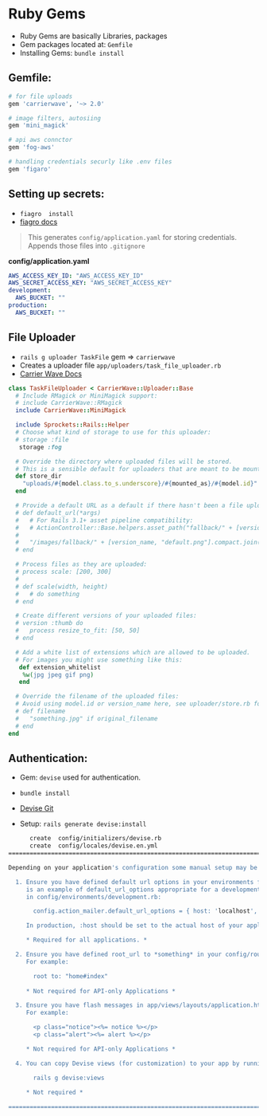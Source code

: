 # Ruby Gems
- Ruby Gems are basically Libraries, packages
- Gem packages located at: `Gemfile`
- Installing Gems: `bundle install`

## Gemfile:

```rb
# for file uploads
gem 'carrierwave', '~> 2.0'

# image filters, autosiing
gem 'mini_magick'

# api aws connctor
gem 'fog-aws'

# handling credentials securly like .env files
gem 'figaro'
```

## Setting up secrets:
- `fiagro  install`
- [fiagro docs](https://github.com/laserlemon/figaro)
> This generates `config/application.yaml` for storing credentials.
> Appends those files into `.gitignore`

**config/application.yaml**
```yaml
AWS_ACCESS_KEY_ID: "AWS_ACCESS_KEY_ID"
AWS_SECRET_ACCESS_KEY: "AWS_SECRET_ACCESS_KEY"
development:
  AWS_BUCKET: ""
production:
  AWS_BUCKET: ""
```

## File Uploader
- `rails g uploader TaskFile` gem => `carrierwave`
- Creates a uploader file `app/uploaders/task_file_uploader.rb`
- [Carrier Wave Docs](https://rubydoc.info/gems/carrierwave/frames)

```rb
class TaskFileUploader < CarrierWave::Uploader::Base
  # Include RMagick or MiniMagick support:
  # include CarrierWave::RMagick
  include CarrierWave::MiniMagick

  include Sprockets::Rails::Helper
  # Choose what kind of storage to use for this uploader:
  # storage :file
   storage :fog

  # Override the directory where uploaded files will be stored.
  # This is a sensible default for uploaders that are meant to be mounted:
  def store_dir
    "uploads/#{model.class.to_s.underscore}/#{mounted_as}/#{model.id}"
  end

  # Provide a default URL as a default if there hasn't been a file uploaded:
  # def default_url(*args)
  #   # For Rails 3.1+ asset pipeline compatibility:
  #   # ActionController::Base.helpers.asset_path("fallback/" + [version_name, "default.png"].compact.join('_'))
  #
  #   "/images/fallback/" + [version_name, "default.png"].compact.join('_')
  # end

  # Process files as they are uploaded:
  # process scale: [200, 300]
  #
  # def scale(width, height)
  #   # do something
  # end

  # Create different versions of your uploaded files:
  # version :thumb do
  #   process resize_to_fit: [50, 50]
  # end

  # Add a white list of extensions which are allowed to be uploaded.
  # For images you might use something like this:
   def extension_whitelist
    %w(jpg jpeg gif png)
   end

  # Override the filename of the uploaded files:
  # Avoid using model.id or version_name here, see uploader/store.rb for details.
  # def filename
  #   "something.jpg" if original_filename
  # end
end
```

## Authentication:
- Gem: `devise` used for authentication.
- `bundle install`
- [Devise Git](https://github.com/heartcombo/devise)

- Setup: `rails generate devise:install`

```sh
      create  config/initializers/devise.rb
      create  config/locales/devise.en.yml
===============================================================================

Depending on your application's configuration some manual setup may be required:

  1. Ensure you have defined default url options in your environments files. Here
     is an example of default_url_options appropriate for a development environment
     in config/environments/development.rb:

       config.action_mailer.default_url_options = { host: 'localhost', port: 3000 }

     In production, :host should be set to the actual host of your application.

     * Required for all applications. *

  2. Ensure you have defined root_url to *something* in your config/routes.rb.
     For example:

       root to: "home#index"
     
     * Not required for API-only Applications *

  3. Ensure you have flash messages in app/views/layouts/application.html.erb.
     For example:

       <p class="notice"><%= notice %></p>
       <p class="alert"><%= alert %></p>

     * Not required for API-only Applications *

  4. You can copy Devise views (for customization) to your app by running:

       rails g devise:views
       
     * Not required *

===============================================================================
```